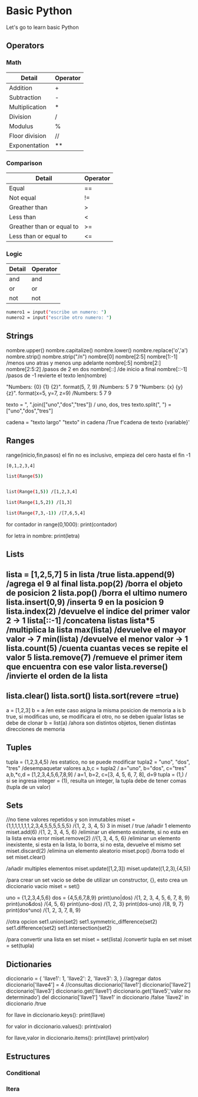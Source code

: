 # Basic Python

Let's go to learn basic Python

## Operators

### Math

| Detail | Operator  | 
| ------ | ------ |
| Addition  | + |
| Subtraction | - |
| Multiplication | * |
| Division | / |
| Modulus | % |
| Floor division | // |
| Exponentation | ** |

### Comparison

| Detail | Operator  | 
| ------ | ------ |
| Equal | == |
| Not equal | != |
| Greather than | > |
| Less than | < |
| Greather than or equal to | >= |
| Less than or equal to | <= |

### Logic

| Detail | Operator  | 
| ------ | ------ |
| and | and |
| or | or |
| not | not |

```sh
numero1 = input("escribe un numero: ")
numero2 = input("escribe otro numero: ")
```

## Strings

nombre.upper()
nombre.capitalize()
nombre.lower()
nombre.replace('o','a')
nombre.strip()
nombre.strip("/n")
nombre[0]
nombre[2:5]
nombre[1:-1] /menos uno atras y menos unp adelante
nombre[:5]
nombre[2:]
nombre[2:5:2] /pasos de 2 en dos
nombre[::] /de inicio a final
nombre[::-1] /pasos de -1 revierte el texto
len(nombre)

"Numbers: {0} {1} {2}". format(5, 7, 9) /Numbers: 5 7 9
"Numbers: {x} {y} {z}". format(x=5, y=7, z=9) /Numbers: 5 7 9

texto = ", ".join(["uno","dos","tres"]) / uno, dos, tres
texto.split(", ") = ["uno","dos","tres"]

cadena = "texto largo"
"texto" in cadena /True
f'cadena de texto {variable}'


## Ranges

range(inicio,fin,pasos) el fin no es inclusivo, empieza del cero hasta el fin -1
~~~
[0,1,2,3,4]
~~~
```sh
list(Range(5))
```
```sh

list(Range(1,5)) /[1,2,3,4]
```
```sh
list(Range(1,5,2)) /[1,3]
```
```sh
list(Range(7,3,-1)) /[7,6,5,4]
```

for contador in range(0,1000):
	print(contador)

for letra in nombre:
	print(letra)

## Lists

lista = [1,2,5,7]
5 in lista /true
lista.append(9) /agrega el 9 al final
lista.pop(2) /borra el objeto de posicion 2
lista.pop() /borra el ultimo numero
lista.insert(0,9) /inserta 9 en la posicion 9
lista.index(2) /devuelve el indice del primer valor 2 -> 1 
lista[::-1] /concatena listas
lista*5 /multiplica la lista
max(lista) /devuelve el mayor valor -> 7
min(lista) /devuelve el menor valor -> 1
lista.count(5) /cuenta cuantas veces se repite el valor 5
lista.remove(7) /remueve el primer item que encuentra con ese valor
lista.reverse() /invierte el orden de la lista
----
lista.clear()
lista.sort()
lista.sort(revere =true)
----

a = [1,2,3]
b = a /en este caso asigna la misma posicion de memoria a is b true, si modificas uno, se modificara el otro, no se deben igualar listas se debe de clonar
b = list(a) /ahora son distintos objetos, tienen distintas direcciones de memoria

## Tuples

tupla = (1,2,3,4,5) /es estatico, no se puede modificar
tupla2 = "uno", "dos", "tres"
/desempaquetar valores
a,b,c = tupla2 / a="uno", b="dos", c="tres"
a,b,*c,d = [1,2,3,4,5,6,7,8,9] / a=1, b=2, c=[3, 4, 5, 6, 7, 8], d=9
tupla = (1,) / si se ingresa integer = (1), resulta un integer, la tupla debe de tener comas (tupla de un valor)


## Sets

//no tiene valores repetidos y son inmutables
miset = {1,1,1,1,1,1,1,2,3,4,5,5,5,5,5,5} /{1, 2, 3, 4, 5}
3 in miset / true
/añadir 1 elemento
miset.add(6) /{1, 2, 3, 4, 5, 6}
/eliminar un elemento existente, si no esta en la lista envia error
miset.remove(2) //{1, 3, 4, 5, 6}
/eliminar un elemento inexistente, si esta en la lista, lo borra, si no esta, devuelve el mismo set
miset.discard(2) 
/elimina un elemento aleatorio
miset.pop()
/borra todo el set
miset.clear()

/añadir multiples elementos
miset.update([1,2,3])
miset.update((1,2,3),{4,5})

/para crear un set vacio se debe de utilizar un constructor, {}, esto crea un diccionario vacio
miset = set()

uno = {1,2,3,4,5,6}
dos = {4,5,6,7,8,9}
print(uno|dos) /{1, 2, 3, 4, 5, 6, 7, 8, 9}
print(uno&dos) /{4, 5, 6}
print(uno-dos) /{1, 2, 3}
print(dos-uno) /{8, 9, 7}
print(dos^uno) /{1, 2, 3, 7, 8, 9}

//otra opcion
set1.union(set2)
set1.symmetric_difference(set2)
set1.difference(set2)
set1.intersection(set2)

/para convertir una lista en set
miset = set(lista)
/convertir tupla en set
miset = set(tupla)

## Dictionaries

diccionario = {
	'llave1': 1,
	'llave2': 2,
	'llave3': 3,
}
//agregar datos
diccionario['llave4'] = 4
//consultas
diccionario['llave1']
diccionario['llave2']
diccionario['llave3']
diccionario.get('llave1')
diccionario.get('llave5','valor no determinado')
del diccionario['llave1']
'llave1' in diccionario /false
'llave2' in diccionario /true

for llave in diccionario.keys():
	print(llave)

for valor in diccionario.values():
	print(valor)

for llave,valor in diccionario.items():
	print(llave)
	print(valor)


## Estructures

### Conditional

### Itera
